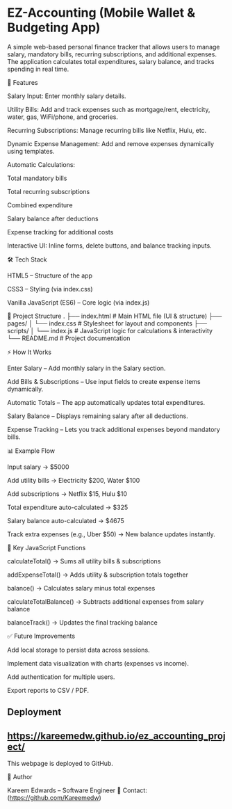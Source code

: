 # EZ-Accounting (Mobile Wallet & Budgeting App)

A simple web-based personal finance tracker that allows users to manage salary, mandatory bills, recurring subscriptions, and additional expenses. The application calculates total expenditures, salary balance, and tracks spending in real time.

🚀 Features

Salary Input: Enter monthly salary details.

Utility Bills: Add and track expenses such as mortgage/rent, electricity, water, gas, WiFi/phone, and groceries.

Recurring Subscriptions: Manage recurring bills like Netflix, Hulu, etc.

Dynamic Expense Management: Add and remove expenses dynamically using templates.

Automatic Calculations:

Total mandatory bills

Total recurring subscriptions

Combined expenditure

Salary balance after deductions

Expense tracking for additional costs

Interactive UI: Inline forms, delete buttons, and balance tracking inputs.

🛠️ Tech Stack

HTML5 – Structure of the app

CSS3 – Styling (via index.css)

Vanilla JavaScript (ES6) – Core logic (via index.js)

📂 Project Structure
.
├── index.html # Main HTML file (UI & structure)
├── pages/
│ └── index.css # Stylesheet for layout and components
├── scripts/
│ └── index.js # JavaScript logic for calculations & interactivity
└── README.md # Project documentation

⚡ How It Works

Enter Salary – Add monthly salary in the Salary section.

Add Bills & Subscriptions – Use input fields to create expense items dynamically.

Automatic Totals – The app automatically updates total expenditures.

Salary Balance – Displays remaining salary after all deductions.

Expense Tracking – Lets you track additional expenses beyond mandatory bills.

📊 Example Flow

Input salary → $5000

Add utility bills → Electricity $200, Water $100

Add subscriptions → Netflix $15, Hulu $10

Total expenditure auto-calculated → $325

Salary balance auto-calculated → $4675

Track extra expenses (e.g., Uber $50) → New balance updates instantly.

🧩 Key JavaScript Functions

calculateTotal() → Sums all utility bills & subscriptions

addExpenseTotal() → Adds utility & subscription totals together

balance() → Calculates salary minus total expenses

calculateTotalBalance() → Subtracts additional expenses from salary balance

balanceTrack() → Updates the final tracking balance

✅ Future Improvements

Add local storage to persist data across sessions.

Implement data visualization with charts (expenses vs income).

Add authentication for multiple users.

Export reports to CSV / PDF.

## Deployment

## https://kareemedw.github.io/ez_accounting_project/

This webpage is deployed to GitHub.

👤 Author

Kareem Edwards – Software Engineer
📧 Contact: (https://github.com/Kareemedw)
